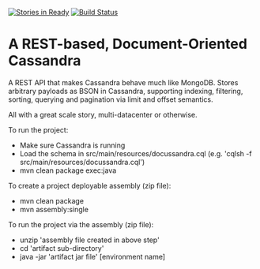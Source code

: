 [![Stories in Ready](https://badge.waffle.io/tfredrich/docussandra.png?label=ready&title=Ready)](https://waffle.io/tfredrich/docussandra)
[![Build Status](https://buildhive.cloudbees.com/job/tfredrich/job/docussandra/badge/icon)](https://buildhive.cloudbees.com/job/tfredrich/job/docussandra/)

A REST-based, Document-Oriented Cassandra
=========================================

A REST API that makes Cassandra behave much like MongoDB. Stores arbitrary payloads as
BSON in Cassandra, supporting indexing, filtering, sorting, querying and pagination
via limit and offset semantics.

All with a great scale story, multi-datacenter or otherwise.

To run the project:

* Make sure Cassandra is running
* Load the schema in src/main/resources/docussandra.cql (e.g. 'cqlsh -f src/main/resources/docussandra.cql')
* mvn clean package exec:java

To create a project deployable assembly (zip file):

* mvn clean package
* mvn assembly:single

To run the project via the assembly (zip file):

* unzip 'assembly file created in above step'
* cd 'artifact sub-directory'
* java -jar 'artifact jar file' [environment name]
